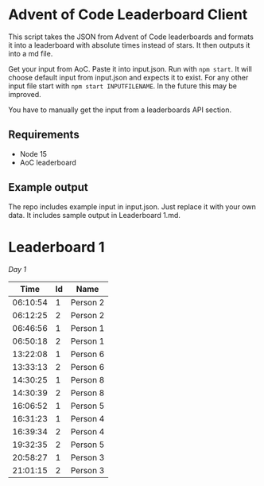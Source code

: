 # Advent of Code Leaderboard Client

This script takes the JSON from Advent of Code leaderboards and 
formats it into a leaderboard with absolute times instead of stars. 
It then outputs it into a md file. 

Get your input from AoC. Paste it into input.json. Run with `npm start`. It will choose default input from input.json and expects it to exist. For any
other input file start with `npm start INPUTFILENAME`. In the future this may be improved.

You have to manually get the input from a leaderboards API section. 

## Requirements

- Node 15
- AoC leaderboard

## Example output

The repo includes example input in input.json. Just replace it with your own data. 
It includes sample output in Leaderboard 1.md.

# Leaderboard 1  
*Day 1*  

Time | Id | Name  
--- | --- | ---  
06:10:54| 1 | Person 2  
06:12:25| 2 | Person 2  
06:46:56| 1 | Person 1  
06:50:18| 2 | Person 1  
13:22:08| 1 | Person 6  
13:33:13| 2 | Person 6  
14:30:25| 1 | Person 8  
14:30:39| 2 | Person 8  
16:06:52| 1 | Person 5  
16:31:23| 1 | Person 4  
16:39:34| 2 | Person 4  
19:32:35| 2 | Person 5  
20:58:27| 1 | Person 3  
21:01:15| 2 | Person 3    